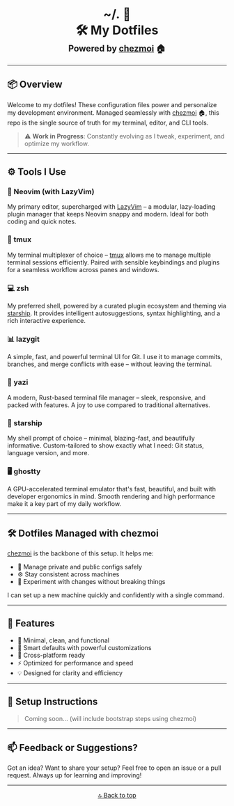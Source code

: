 <h1 align="center">
  <a name="top" title="dotfiles">~/.&nbsp;📂</a><br/>
  🛠️ My Dotfiles<br/>
  <sub><sup>Powered by <a href="https://www.chezmoi.io/">chezmoi</a> 🏠</sup></sub>
</h1>

---

## 📦 Overview

Welcome to my dotfiles! These configuration files power and personalize my development environment. Managed seamlessly with [chezmoi](https://www.chezmoi.io/) 🏠, this repo is the single source of truth for my terminal, editor, and CLI tools.

> ⚠️ **Work in Progress**: Constantly evolving as I tweak, experiment, and optimize my workflow.

---

## ⚙️ Tools I Use

### 📝 Neovim (with LazyVim)
My primary editor, supercharged with [LazyVim](https://www.lazyvim.org/) – a modular, lazy-loading plugin manager that keeps Neovim snappy and modern. Ideal for both coding and quick notes.

### 🧰 tmux
My terminal multiplexer of choice – [tmux](https://github.com/tmux/tmux) allows me to manage multiple terminal sessions efficiently. Paired with sensible keybindings and plugins for a seamless workflow across panes and windows.

### 💻 zsh
My preferred shell, powered by a curated plugin ecosystem and theming via [starship](https://starship.rs/). It provides intelligent autosuggestions, syntax highlighting, and a rich interactive experience.

### 📊 lazygit
A simple, fast, and powerful terminal UI for Git. I use it to manage commits, branches, and merge conflicts with ease – without leaving the terminal.

### 📁 yazi
A modern, Rust-based terminal file manager – sleek, responsive, and packed with features. A joy to use compared to traditional alternatives.

### 🌌 starship
My shell prompt of choice – minimal, blazing-fast, and beautifully informative. Custom-tailored to show exactly what I need: Git status, language version, and more.

### 🖥️ ghostty
A GPU-accelerated terminal emulator that's fast, beautiful, and built with developer ergonomics in mind. Smooth rendering and high performance make it a key part of my daily workflow.

---

## 🛠 Dotfiles Managed with chezmoi

[chezmoi](https://www.chezmoi.io/) is the backbone of this setup. It helps me:

- 🔐 Manage private and public configs safely
- ⚙️ Stay consistent across machines
- 🧪 Experiment with changes without breaking things

I can set up a new machine quickly and confidently with a single command.

---

## 📌 Features

- 🧹 Minimal, clean, and functional
- 🧠 Smart defaults with powerful customizations
- 🔄 Cross-platform ready
- ⚡ Optimized for performance and speed
- 💡 Designed for clarity and efficiency

---

## 🧪 Setup Instructions

> Coming soon... (will include bootstrap steps using chezmoi)

---

## 📫 Feedback or Suggestions?

Got an idea? Want to share your setup? Feel free to open an issue or a pull request. Always up for learning and improving!

---

<p align="center">
  <a href="#top">🔝 Back to top</a>
</p>
